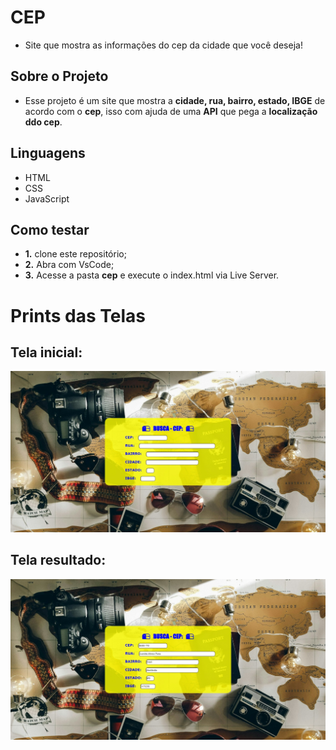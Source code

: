 # CEP
- Site que mostra as informações do cep da cidade que você deseja!
  
## Sobre o Projeto

- Esse projeto é um site que mostra a **cidade, rua, bairro, estado, IBGE** de acordo com o **cep**, isso com ajuda de uma **API** que pega a **localização ddo cep**.

## Linguagens

- HTML
- CSS
- JavaScript

## Como testar

- **1.** clone este repositório;
- **2.** Abra com VsCode;
- **3.** Acesse a pasta **cep** e execute o index.html via Live Server.

# Prints das Telas

## Tela inicial:

![Tela01](./telas/tela01.jpeg)

## Tela resultado:

![Tela01](./telas/tela02.jpeg)

